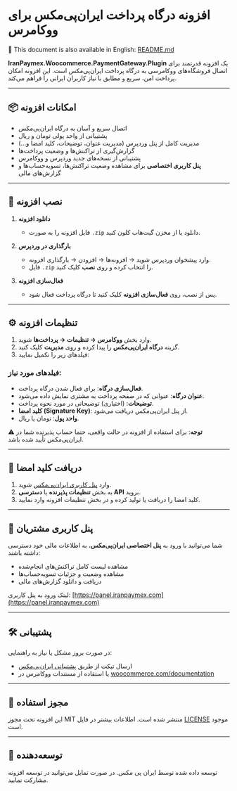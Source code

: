 # افزونه درگاه پرداخت ایران‌پی‌مکس برای ووکامرس

📄 This document is also available in English: [README.md](./README.md)

**IranPaymex.Woocommerce.PaymentGateway.Plugin** یک افزونه قدرتمند برای اتصال فروشگاه‌های ووکامرسی به درگاه پرداخت ایران‌پی‌مکس است. این افزونه امکان پرداخت امن، سریع و مطابق با نیاز کاربران ایرانی را فراهم می‌کند.

---

## 📦 امکانات افزونه

- اتصال سریع و آسان به درگاه ایران‌پی‌مکس
- پشتیبانی از واحد پولی تومان و ریال
- مدیریت کامل از پنل وردپرس (مدیریت عنوان، توضیحات، کلید امضا و...)
- گزارش‌گیری از تراکنش‌ها و وضعیت پرداخت‌ها
- پشتیبانی از نسخه‌های جدید وردپرس و ووکامرس
- **پنل کاربری اختصاصی** برای مشاهده وضعیت تراکنش‌ها، تسویه‌حساب‌ها و گزارش‌های مالی

---

## 🚀 نصب افزونه

1. **دانلود افزونه**
   - فایل افزونه را به صورت `.zip` دانلود یا از مخزن گیت‌هاب کلون کنید.

2. **بارگذاری در وردپرس**
   - وارد پیشخوان وردپرس شوید → افزونه‌ها → افزودن → بارگذاری افزونه.
   - فایل `.zip` را انتخاب کرده و روی **نصب** کلیک کنید.

3. **فعال‌سازی افزونه**
   - پس از نصب، روی **فعال‌سازی افزونه** کلیک کنید تا درگاه پرداخت فعال شود.

---

## ⚙️ تنظیمات افزونه

1. وارد بخش **ووکامرس → تنظیمات → پرداخت‌ها** شوید.
2. گزینه **درگاه ایران‌پی‌مکس** را پیدا کرده و روی **مدیریت** کلیک کنید.
3. فیلدهای زیر را تکمیل نمایید:

### فیلدهای مورد نیاز:

- **فعال‌سازی درگاه**: برای فعال شدن درگاه پرداخت.
- **عنوان درگاه**: عنوانی که در صفحه پرداخت به مشتری نمایش داده می‌شود.
- **توضیحات**: (اختیاری) توضیحاتی در مورد نحوه پرداخت.
- **کلید امضا (Signature Key)**: از پنل ایران‌پی‌مکس دریافت می‌شود.
- **واحد پول**: تومان یا ریال.

⚠️ **توجه**: برای استفاده از افزونه در حالت واقعی، حتما حساب پذیرنده شما در ایران‌پی‌مکس تأیید شده باشد.

---

## 🔐 دریافت کلید امضا

1. وارد [پنل کاربری ایران‌پی‌مکس](https://panel.iranpaymex.com) شوید.
2. به بخش **تنظیمات پذیرنده** یا **دسترسی API** بروید.
3. کلید امضا را دریافت یا تولید کرده و در بخش تنظیمات افزونه وارد نمایید.

---

## 👤 پنل کاربری مشتریان

شما می‌توانید با ورود به **پنل اختصاصی ایران‌پی‌مکس**، به اطلاعات مالی خود دسترسی داشته باشند:

- مشاهده لیست کامل تراکنش‌های انجام‌شده
- مشاهده وضعیت و جزئیات تسویه‌حساب‌ها
- دریافت و دانلود گزارش‌های مالی

لینک ورود به پنل کاربری: [https://panel.iranpaymex.com](https://panel.iranpaymex.com)

---

## 🛠 پشتیبانی

در صورت بروز مشکل یا نیاز به راهنمایی:

- ارسال تیکت از طریق [پشتیبانی ایران‌پی‌مکس](https://iranpaymex.com/contact-us)
- یا استفاده از مستندات ووکامرس در [woocommerce.com/documentation](https://woocommerce.com/documentation)

---

## 📄 مجوز استفاده

این افزونه تحت مجوز MIT منتشر شده است. اطلاعات بیشتر در فایل [LICENSE](./LICENSE) موجود است.

---

## 🙏 توسعه‌دهنده

توسعه داده شده توسط ایران پی مکس. در صورت تمایل می‌توانید در توسعه افزونه مشارکت نمایید.

